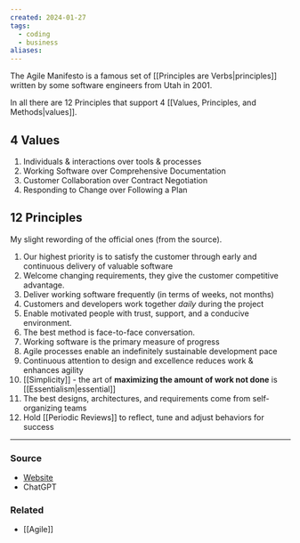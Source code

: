 ```yaml
---
created: 2024-01-27
tags:
  - coding
  - business
aliases:
---
```

The Agile Manifesto is a famous set of [[Principles are Verbs|principles]] written by some software engineers from Utah in 2001. 

In all there are 12 Principles that support 4 [[Values, Principles, and Methods|values]].

## 4 Values
1. Individuals & interactions over tools & processes
2. Working Software over Comprehensive Documentation
3. Customer Collaboration over Contract Negotiation
4. Responding to Change over Following a Plan

## 12 Principles
My slight rewording of the official ones (from the source).
1. Our highest priority is to satisfy the customer through early and continuous delivery of valuable software
2. Welcome changing requirements, they give the customer competitive advantage.
3. Deliver working software frequently (in terms of weeks, not months)
4. Customers and developers work together *daily* during the project
5. Enable motivated people with trust, support, and a conducive environment.
6. The best method is face-to-face conversation.
7. Working software is the primary measure of progress
8. Agile processes enable an indefinitely sustainable development pace
9. Continuous attention to design and excellence reduces work & enhances agility
10. [[Simplicity]] - the art of **maximizing the amount of work not done** is [[Essentialism|essential]]
11. The best designs, architectures, and requirements come from self-organizing teams
12. Hold [[Periodic Reviews]] to reflect, tune and adjust behaviors for success

---
### Source
- [Website](https://agilemanifesto.org/principles.html)
- ChatGPT

### Related
- [[Agile]]